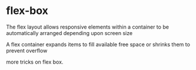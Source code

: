 # flex-box

The flex layout allows responsive elements within a container to be automatically arranged depending upon screen size

A flex container expands items to fill available free space or shrinks them to prevent overflow

more tricks on flex box.

